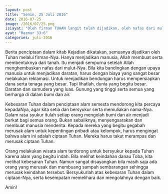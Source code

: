 ```yaml
---
layout: post
title: "Senin, 25 Juli 2016"
date: 2016-07-25
image: /2016/07/25.png
isiayat: "Oleh firman TUHAN langit telah dijadikan, oleh nafas dari mulut-Nya segala tentaranya."
ayat: "Mazmur 33:6"
categories: juli-2016
---
```


Berita penciptaan dalam kitab Kejadian dikatakan, semuanya dijadikan oleh Tuhan melalui firman-Nya. Hanya menjadikan manusia, Allah membuat serta membentuknya dari tanah. Itu menjadi sempurna setelah Allah menghembuskan nafas dari mulut-Nya. Bila kita bandingkan dengan upaya manusia untuk menjadikan daratan, harus dengan biaya yang sangat besar melakukan reklamasi. Untuk menjadikan bendungan harus mempersiapkan dana serta tenaga yang besar. Tapi lihatlah, dunia yang begitu besar. Daratan dan samudera yang luas. Gunung yang tinggi serta semua yang berharga di dalam bumi dan air.

Kebesaran Tuhan dalam penciptaan alam semesta mendorong kita percaya kepadaNya, agar kita setia dan bersyukur serta memuliakan nama-Nya. Dalam rasa syukur itulah setiap orang mengolah bumi dan air menjadi berkat bagi semua orang. Bukan sebaliknya, menyengsarakan dan membuat manusia menderita. Kepada mereka yang begitu gegabah merusak alam untuk kepentingan pribadi atau kelompok, harus mengingat bahwa alam ini adalah ciptaan Tuhan. Mereka harus takut merampas dan merusak ciptaan Tuhan.

Orang melakukan wisata alam terdorong untuk bersyukur kepada Tuhan karena alam yang begitu indah. Bila melihat keindahan danau Toba, kita melihat kebesaran Tuhan. Namun sangat disayangkan bila masih saja ada orang yang merusak dan membuang sampah sembarangan sehingga merusak keindahan tersebut. Bersyukurlah atas kebesaran Tuhan dalam ciptaan-Nya, serta kesempatan memelihara dan mengolahnya dengan baik.

Amin!